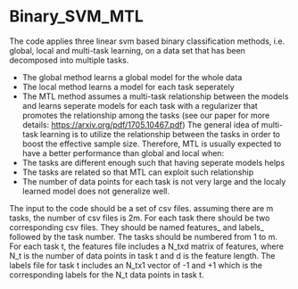 # Binary_SVM_MTL

The code applies three linear svm based binary classification methods, i.e. global, local and multi-task learning, on a data set that has been decomposed into multiple tasks. 
- The global method learns a global model for the whole data
- The local method learns a model for each task seperately
- The MTL method assumes a multi-task relationship between the models and learns seperate models for each task with a regularizer that promotes the relationship among the tasks (see our paper for more details: https://arxiv.org/pdf/1705.10467.pdf)
The general idea of multi-task learning is to utilize the relationship between the tasks in order to boost the effective sample size. Therefore, MTL is usually expected to have a better performance than global and local when:
- The tasks are different enough such that having seperate models helps
- The tasks are related so that MTL can exploit such relationship
- The number of data points for each task is not very large and the localy learned model does not generalize well.

The input to the code should be a set of csv files. assuming there are m tasks, the number of csv files is 2m. For each task there should be two corresponding csv files. They should be named features_ and labels_ followed by the task number. The tasks should be numbered from 1 to m. For each task t, the features file includes a N_txd matrix of features, where N_t is the number of data points in task t and d is the feature length. The labels file for task t includes an N_tx1 vector of -1 and +1 which is the corresponding labels for the N_t data points in task t.

